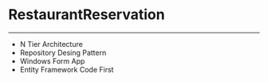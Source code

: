 # RestaurantReservation
---
* N Tier Architecture
* Repository Desing Pattern
* Windows Form App
* Entity Framework Code First
